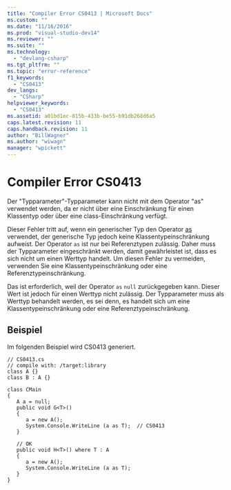 ```yaml
---
title: "Compiler Error CS0413 | Microsoft Docs"
ms.custom: ""
ms.date: "11/16/2016"
ms.prod: "visual-studio-dev14"
ms.reviewer: ""
ms.suite: ""
ms.technology: 
  - "devlang-csharp"
ms.tgt_pltfrm: ""
ms.topic: "error-reference"
f1_keywords: 
  - "CS0413"
dev_langs: 
  - "CSharp"
helpviewer_keywords: 
  - "CS0413"
ms.assetid: a01bd1ec-015b-433b-be55-b91db268d6a5
caps.latest.revision: 11
caps.handback.revision: 11
author: "BillWagner"
ms.author: "wiwagn"
manager: "wpickett"
---
```

# Compiler Error CS0413
Der "Typparameter"\-Typparameter kann nicht mit dem Operator "as" verwendet werden, da er nicht über eine Einschränkung für einen Klassentyp oder über eine class\-Einschränkung verfügt.  
  
 Dieser Fehler tritt auf, wenn ein generischer Typ den Operator [as](../../../csharp/language-reference/keywords/as.md) verwendet, der generische Typ jedoch keine Klassentypeinschränkung aufweist.  Der Operator `as` ist nur bei Referenztypen zulässig. Daher muss der Typparameter eingeschränkt werden, damit gewährleistet ist, dass es sich nicht um einen Werttyp handelt.  Um diesen Fehler zu vermeiden, verwenden Sie eine Klassentypeinschränkung oder eine Referenztypeinschränkung.  
  
 Das ist erforderlich, weil der Operator `as` `null` zurückgegeben kann. Dieser Wert ist jedoch für einen Werttyp nicht zulässig. Der Typparameter muss als Werttyp behandelt werden, es sei denn, es handelt sich um eine Klassentypeinschränkung oder eine Referenztypeinschränkung.  
  
## Beispiel  
 Im folgenden Beispiel wird CS0413 generiert.  
  
```  
// CS0413.cs  
// compile with: /target:library  
class A {}  
class B : A {}  
  
class CMain  
{  
   A a = null;  
   public void G<T>()  
   {  
      a = new A();  
      System.Console.WriteLine (a as T);  // CS0413  
   }  
  
   // OK  
   public void H<T>() where T : A  
   {  
      a = new A();  
      System.Console.WriteLine (a as T);  
   }  
}  
```
